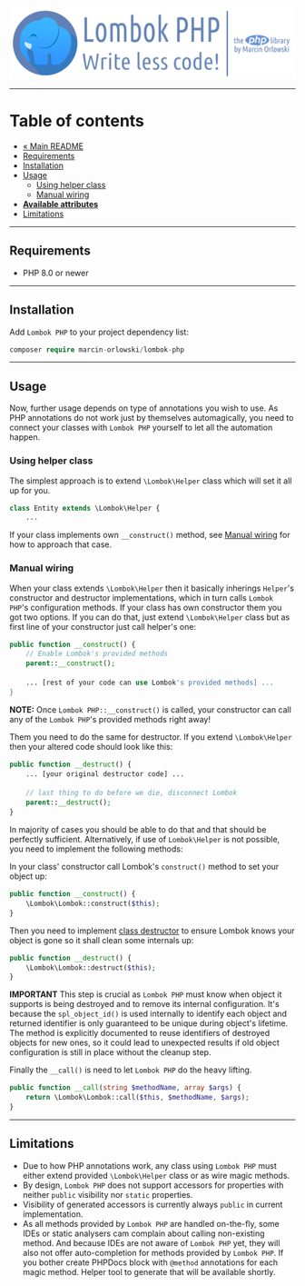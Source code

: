 ![Lombok PHP](../artwork/lombok-php-logo.png)

---

# Table of contents #

* [« Main README](../README.md)
* [Requirements](#requirements)
* [Installation](#installation)
* [Usage](#usage)
  * [Using helper class](#using-helper-class)
  * [Manual wiring](#manual-wiring)
* **[Available attributes](attributes/README.md)**
* [Limitations](#limitations)

---

## Requirements ##

* PHP 8.0 or newer

---

## Installation ##

Add `Lombok PHP` to your project dependency list:

```php
composer require marcin-orlowski/lombok-php
```

---

## Usage ##

Now, further usage depends on type of annotations you wish to use. As PHP annotations do not
work just by themselves automagically, you need to connect your classes with `Lombok PHP` yourself
to let all the automation happen.

### Using helper class ###

The simplest approach is to extend `\Lombok\Helper` class which will set it all up for you.

```php
class Entity extends \Lombok\Helper {
    ...
```

If your class implements own `__construct()` method, see [Manual wiring](#manual-wiring) for how
to approach that case.

### Manual wiring ###

When your class extends `\Lombok\Helper` then it basically inherings `Helper`'s constructor
and destructor implementations, which in turn calls `Lombok PHP`'s configuration methods.
If your class has own constructor them you got two options. If you can do that, just extend
`\Lombok\Helper` class but as first line of your constructor just call helper's one:

```php
public function __construct() {
    // Enable Lombok's provided methods
    parent::__construct();
  
    ... [rest of your code can use Lombok's provided methods] ...
}
```

**NOTE:** Once `Lombok PHP::__construct()` is called, your constructor can call any of the
`Lombok PHP`'s provided methods right away!

Them you need to do the same for destructor. If you extend `\Lombok\Helper` then your altered
code should look like this:

```php
public function __destruct() {
    ... [your original destructor code] ...

    // last thing to do before we die, disconnect Lombok
    parent::__destruct();
}
```

In majority of cases you should be able to do that and that should be perfectly sufficient.
Alternatively, if use of `Lombok\Helper` is not possible, you need to implement the following
methods:

In your class' constructor call Lombok's `construct()` method to set your object up:

```php
public function __construct() {
    \Lombok\Lombok::construct($this);
}
```

Then you need to implement [class destructor](https://www.php.net/manual/en/language.oop5.decon.php)
to ensure Lombok knows your object is gone so it shall clean some internals up:

```php
public function __destruct() {
    \Lombok\Lombok::destruct($this);
}
```  

**IMPORTANT** This step is crucial as `Lombok PHP` must know when object it supports is
being destroyed and to remove its internal configuration. It's because the `spl_object_id()`
is used internally to identify each object and returned identifier is only guaranteed to be
unique during object's lifetime. The method is explicitly documented to reuse identifiers
of destroyed objects for new ones, so it could lead to unexpected results if old object
configuration is still in place without the cleanup step.

Finally the `__call()` is need to let `Lombok PHP` do the heavy lifting.

```php
public function __call(string $methodName, array $args) {
    return \Lombok\Lombok::call($this, $methodName, $args);
}
```

---

## Limitations ##

* Due to how PHP annotations work, any class using `Lombok PHP` must either extend provided
  `\Lombok\Helper` class or as wire magic methods.
* By design, `Lombok PHP` does not support accessors for properties with neither `public` visibility
  nor `static` properties.
* Visibility of generated accessors is currently always `public` in current implementation.
* As all methods provided by `Lombok PHP` are handled on-the-fly, some IDEs or static analysers
  cam complain about calling non-existing method. And because IDEs are not aware of `Lombok PHP`
  yet, they will also not offer auto-completion for methods provided by `Lombok PHP`. If you bother
  create PHPDocs block with `@method` annotations for each magic method. Helper tool to generate
  that will be available shortly.
